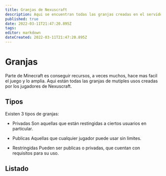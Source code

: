 ```yaml
---
title: Granjas de Nexuscraft
description: Aqui se encuentran todas las granjas creadas en el servidor.
published: true
date: 2022-03-11T21:47:20.895Z
tags: 
editor: markdown
dateCreated: 2022-03-11T21:47:20.895Z
---
```


# Granjas

Parte de Minecraft es conseguir recursos, a veces muchos, hace mas facil el juego y lo amplia.
Aqui están todas las granjas de mutiples usos creadas por los jugadores de Nexuscraft.

## Tipos
Existen 3 tipos de granjas:
- Privadas
Son aquellas que están restingidas a ciertos usuarios en particular.

- Publicas
Aquellas que cualquier jugador puede usar sin limites.

- Restringidas
Pueden ser publicas o privadas, que cuentan con requisitos para su uso.

## Listado